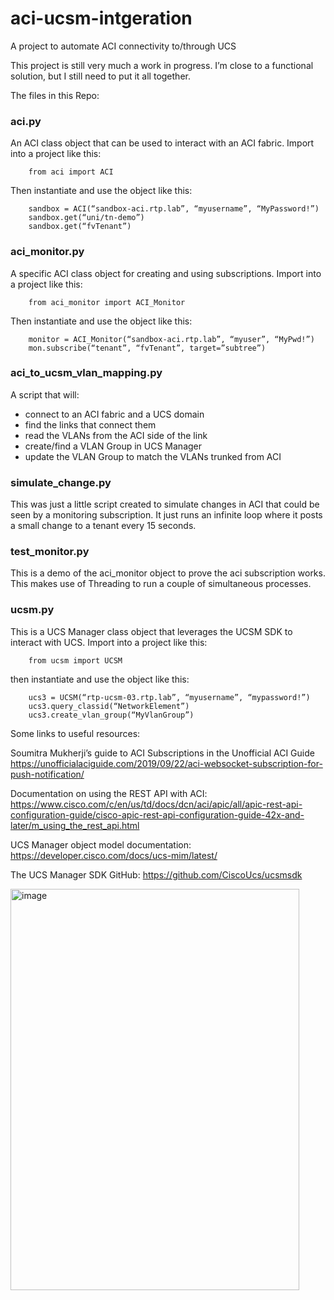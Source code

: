 # aci-ucsm-intgeration
A project to automate ACI connectivity to/through UCS

This project is still very much a work in progress.  I’m close to a functional solution, but I still need to put it all together.

The files in this Repo:

### aci.py ###
An ACI class object that can be used to interact with an ACI fabric.  Import into a project like this:
```
	from aci import ACI
```
Then instantiate and use the object like this:
```
	sandbox = ACI(“sandbox-aci.rtp.lab”, “myusername”, “MyPassword!”)
	sandbox.get(“uni/tn-demo”)
	sandbox.get(“fvTenant”)
```

### aci_monitor.py ###
A specific ACI class object for creating and using subscriptions.  Import into a project like this:
```
	from aci_monitor import ACI_Monitor
```
Then instantiate and use the object like this:
```
	monitor = ACI_Monitor(“sandbox-aci.rtp.lab”, “myuser”, “MyPwd!”)
	mon.subscribe(“tenant”, “fvTenant”, target=”subtree”)
```

### aci_to_ucsm_vlan_mapping.py ###
A script that will: 
-	connect to an ACI fabric and a UCS domain
-	find the links that connect them
-	read the VLANs from the ACI side of the link
-	create/find a VLAN Group in UCS Manager
-	update the VLAN Group to match the VLANs trunked from ACI

### simulate_change.py ###
This was just a little script created to simulate changes in ACI that could be seen by a monitoring subscription.  It just runs an infinite loop where it posts a small change to a tenant every 15 seconds.

### test_monitor.py ###
This is a demo of the aci_monitor object to prove the aci subscription works.  This makes use of Threading to run a couple of simultaneous processes.

### ucsm.py ###
This is a UCS Manager class object that leverages the UCSM SDK to interact with UCS.  Import into a project like this:
```
	from ucsm import UCSM
```
then instantiate and use the object like this:
```
	ucs3 = UCSM(“rtp-ucsm-03.rtp.lab”, “myusername”, “mypassword!”)
	ucs3.query_classid(“NetworkElement”)
	ucs3.create_vlan_group(“MyVlanGroup”)
```



Some links to useful resources:

Soumitra Mukherji’s guide to ACI Subscriptions in the Unofficial ACI Guide
https://unofficialaciguide.com/2019/09/22/aci-websocket-subscription-for-push-notification/

Documentation on using the REST API with ACI:
https://www.cisco.com/c/en/us/td/docs/dcn/aci/apic/all/apic-rest-api-configuration-guide/cisco-apic-rest-api-configuration-guide-42x-and-later/m_using_the_rest_api.html

UCS Manager object model documentation:
https://developer.cisco.com/docs/ucs-mim/latest/

The UCS Manager SDK GitHub:
https://github.com/CiscoUcs/ucsmsdk


<img width="462" height="642" alt="image" src="https://github.com/user-attachments/assets/507ceef7-d67e-4fe9-9b3a-79691a902a71" />
